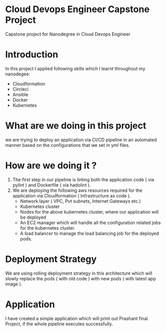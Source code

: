 
# Cloud Devops Engineer Capstone Project
Capstone project for Nanodegree in Cloud Devops Engineer

# Introduction
In this project I applied following skills which I learnt throughout my nanodegee:
  

 - Cloudformation
 - Circleci
 - Ansible
 - Docker
 - Kubernetes 

# What are we doing in this project
we are trying to deploy an application via CI/CD pipeline in an automated manner based on the configurations that we set in yml files.

# How are we doing it ?

 1. The first step in our pipeline is linting both the application code ( via pylint ) and 
	 Dockerfile ( via hadolint ).
 2. We are deploying the following aws resources required for the application via 	  Cloudformation ( Infrastructure as code ).
	 - Network layer ( VPC, Pvt subnets, Internet Gateways etc.)
	 - Kubernetes cluster 
	 - Nodes for the above kubernetes cluster, where our application will be deployed
	 - An EC2 manager which will handle all the configuration related jobs for the kubernetes cluster. 
	 - A load balancer to manage the load balancing job for the deployed pods.

# Deployment Strategy
We are using rolling deployment strategy in this architecture which will slowly replace the pods ( with old code ) with new pods ( with latest app image ).

# Application
I have created a simple application which will print out Prashant final Project, if the whole pipeline executes successfully.
 
	
